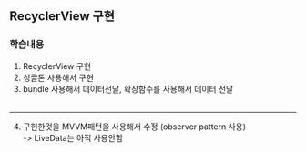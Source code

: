 ## RecyclerView 구현
### 학습내용
1. RecyclerView 구현
2. 싱글톤 사용해서 구현
3. bundle 사용해서 데이터전달, 확장함수를 사용해서 데이터 전달</br></br>
---
4. 구현한것을 MVVM패턴을 사용해서 수정 (observer pattern 사용)</br>
   -> LiveData는 아직 사용안함
